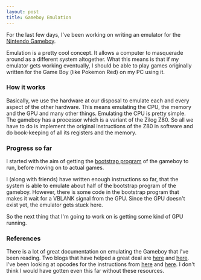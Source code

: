 ```yaml
---
layout: post
title: Gameboy Emulation
---
```


For the last few days, I've been working on writing an emulator for the
[Nintendo Gameboy](https://en.wikipedia.org/wiki/Game_Boy).

Emulation is
a pretty cool concept. It allows a computer to masquerade around as a different
system altogether. What this means is that if my emulator gets working eventually,
I should be able to play games originally written for the Game Boy (like Pokemon Red)
on my PC using it.

### How it works

Basically, we use the hardware at our disposal to emulate each and every aspect of the
other hardware. This means emulating the CPU, the memory and the GPU and many other things.
Emulating the CPU is pretty simple. The gameboy has a processor which is a variant of the
Zilog Z80. So all we have to do is implement the original instructions of the Z80 in software
and do book-keeping of all its registers and the memory.

### Progress so far

I started with the aim of getting the [bootstrap program](https://www.youtube.com/watch?v=ZUf_gJp8Ivo) of the gameboy to run, before moving
on to actual games.

I (along with friends) have written enough instructions so far, that the system is able
to emulate about half of the bootstrap program of the gameboy. However, there is some code in
the bootstrap program that makes it wait for a VBLANK signal from the GPU. Since the GPU doesn't
exist yet, the emulator gets stuck here.

So the next thing that I'm going to work on is getting some kind of GPU running.

### References

There is a lot of great documentation on emulating the Gameboy that I've been reading.
Two blogs that have helped a great deal are [here](http://imrannazar.com/GameBoy-Emulation-in-JavaScript:-The-CPU) and [here](https://realboyemulator.wordpress.com/getting-started/).
I've been looking at opcodes for the instructions from [here](http://gameboy.mongenel.com/dmg/opcodes.html) and [here](http://marc.rawer.de/Gameboy/Docs/GBCPUman.pdf). I don't think I would have gotten even
this far without these resources.
